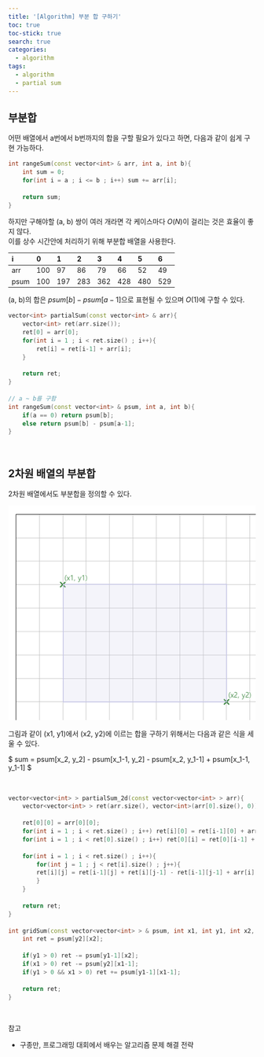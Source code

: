 ```yaml
---
title: '[Algorithm] 부분 합 구하기'
toc: true
toc-stick: true
search: true
categories:
  - algorithm
tags:
  - algorithm
  - partial sum
---
```


## 부분합

어떤 배열에서 a번에서 b번까지의 합을 구할 필요가 있다고 하면, 다음과 같이 쉽게 구현 가능하다.

``` cpp
int rangeSum(const vector<int> & arr, int a, int b){
	int sum = 0;
	for(int i = a ; i <= b ; i++) sum += arr[i];
	
	return sum;
}
```

하지만 구해야할 (a, b) 쌍이 여러 개라면 각 케이스마다 $O(N)$이 걸리는 것은 효율이 좋지 않다.  
이를 상수 시간안에 처리하기 위해 부분합 배열을 사용한다.

|i|0|1|2|3|4|5|6|
|:--|:--|:--|:--|:--|:--|:--|:--|
|arr|100|97|86|79|66|52|49|
|psum|100|197|283|362|428|480|529|

(a, b)의 합은 $psum[b] - psum[a-1]$으로 표현될 수 있으며 $O(1)$에 구할 수 있다.

``` cpp
vector<int> partialSum(const vector<int> & arr){
	vector<int> ret(arr.size());
	ret[0] = arr[0];
	for(int i = 1 ; i < ret.size() ; i++){
		ret[i] = ret[i-1] + arr[i];
	}

	return ret;
}

// a ~ b를 구함
int rangeSum(const vector<int> & psum, int a, int b){
	if(a == 0) return psum[b];
	else return psum[b] - psum[a-1];
}

```

<br/>

## 2차원 배열의 부분합

2차원 배열에서도 부분합을 정의할 수 있다.

![2d_psum](/assets/images/algorithm/2d_psum.png)

그림과 같이 (x1, y1)에서 (x2, y2)에 이르는 합을 구하기 위해서는 다음과 같은 식을 세울 수 있다.

$ sum = psum[x_2, y_2] - psum[x_1-1, y_2] - psum[x_2, y_1-1] + psum[x_1-1, y_1-1] $

<Br/>

``` cpp
vector<vector<int> > partialSum_2d(const vector<vector<int> > arr){
	vector<vector<int> > ret(arr.size(), vector<int>(arr[0].size(), 0));

	ret[0][0] = arr[0][0];
	for(int i = 1 ; i < ret.size() ; i++) ret[i][0] = ret[i-1][0] + arr[i][0];
	for(int i = 1 ; i < ret[0].size() ; i++) ret[0][i] = ret[0][i-1] + arr[0][i];

	for(int i = 1 ; i < ret.size() ; i++){
		for(int j = 1 ; j < ret[i].size() ; j++){
		ret[i][j] = ret[i-1][j] + ret[i][j-1] - ret[i-1][j-1] + arr[i][j]; 
		}
	}
	
	return ret;
}

int gridSum(const vector<vector<int> > & psum, int x1, int y1, int x2, int y2){
	int ret = psum[y2][x2];

	if(y1 > 0) ret -= psum[y1-1][x2];
	if(x1 > 0) ret -= psum[y2][x1-1];
	if(y1 > 0 && x1 > 0) ret += psum[y1-1][x1-1];

	return ret;
}
```

<br/>

참고
- 구종만, 프로그래밍 대회에서 배우는 알고리즘 문제 해결 전략
